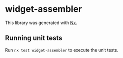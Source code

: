 # widget-assembler

This library was generated with [Nx](https://nx.dev).

## Running unit tests

Run `nx test widget-assembler` to execute the unit tests.

